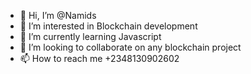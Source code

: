 - 👋 Hi, I’m @Namids
- 👀 I’m interested in Blockchain development
- 🌱 I’m currently learning Javascript
- 💞️ I’m looking to collaborate on any blockchain project
- 📫 How to reach me +2348130902602

<!---
Namids/Namids is a ✨ special ✨ repository because its `README.md` (this file) appears on your GitHub profile.
You can click the Preview link to take a look at your changes.
--->
